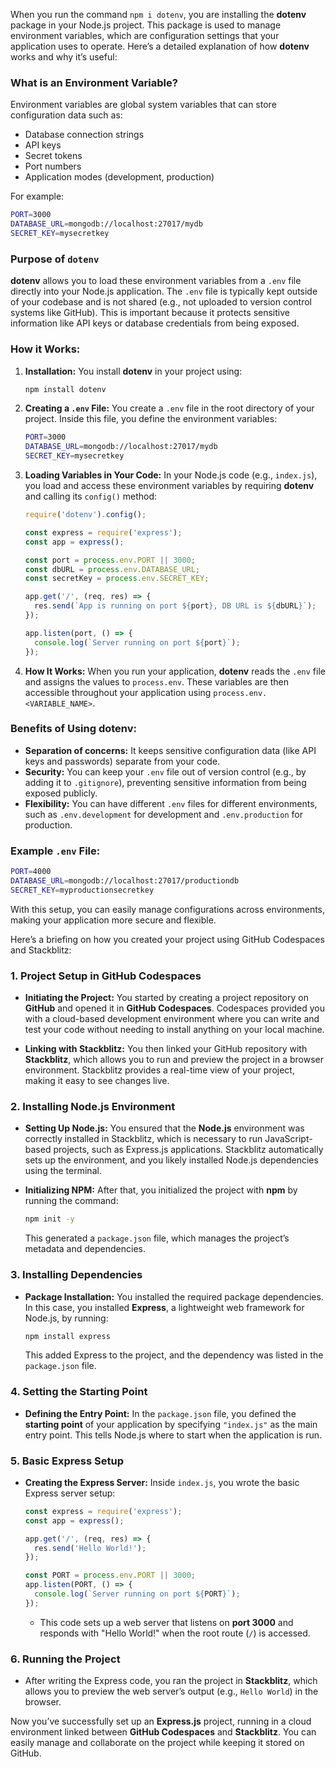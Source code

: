 When you run the command `npm i dotenv`, you are installing the **dotenv** package in your Node.js project. This package is used to manage environment variables, which are configuration settings that your application uses to operate. Here’s a detailed explanation of how **dotenv** works and why it’s useful:

### What is an Environment Variable?
Environment variables are global system variables that can store configuration data such as:
- Database connection strings
- API keys
- Secret tokens
- Port numbers
- Application modes (development, production)

For example:
```bash
PORT=3000
DATABASE_URL=mongodb://localhost:27017/mydb
SECRET_KEY=mysecretkey
```

### Purpose of `dotenv`
**dotenv** allows you to load these environment variables from a `.env` file directly into your Node.js application. The `.env` file is typically kept outside of your codebase and is not shared (e.g., not uploaded to version control systems like GitHub). This is important because it protects sensitive information like API keys or database credentials from being exposed.

### How it Works:
1. **Installation:**
   You install **dotenv** in your project using:
   ```bash
   npm install dotenv
   ```

2. **Creating a `.env` File:**
   You create a `.env` file in the root directory of your project. Inside this file, you define the environment variables:
   ```bash
   PORT=3000
   DATABASE_URL=mongodb://localhost:27017/mydb
   SECRET_KEY=mysecretkey
   ```

3. **Loading Variables in Your Code:**
   In your Node.js code (e.g., `index.js`), you load and access these environment variables by requiring **dotenv** and calling its `config()` method:
   ```javascript
   require('dotenv').config();

   const express = require('express');
   const app = express();

   const port = process.env.PORT || 3000;
   const dbURL = process.env.DATABASE_URL;
   const secretKey = process.env.SECRET_KEY;

   app.get('/', (req, res) => {
     res.send(`App is running on port ${port}, DB URL is ${dbURL}`);
   });

   app.listen(port, () => {
     console.log(`Server running on port ${port}`);
   });
   ```

4. **How It Works:**
   When you run your application, **dotenv** reads the `.env` file and assigns the values to `process.env`. These variables are then accessible throughout your application using `process.env.<VARIABLE_NAME>`.

### Benefits of Using **dotenv**:
- **Separation of concerns:** It keeps sensitive configuration data (like API keys and passwords) separate from your code.
- **Security:** You can keep your `.env` file out of version control (e.g., by adding it to `.gitignore`), preventing sensitive information from being exposed publicly.
- **Flexibility:** You can have different `.env` files for different environments, such as `.env.development` for development and `.env.production` for production.

### Example `.env` File:
```bash
PORT=4000
DATABASE_URL=mongodb://localhost:27017/productiondb
SECRET_KEY=myproductionsecretkey
```

With this setup, you can easily manage configurations across environments, making your application more secure and flexible.









Here’s a briefing on how you created your project using GitHub Codespaces and Stackblitz:

### 1. **Project Setup in GitHub Codespaces**
   - **Initiating the Project:**
     You started by creating a project repository on **GitHub** and opened it in **GitHub Codespaces**. Codespaces provided you with a cloud-based development environment where you can write and test your code without needing to install anything on your local machine.
   
   - **Linking with Stackblitz:**
     You then linked your GitHub repository with **Stackblitz**, which allows you to run and preview the project in a browser environment. Stackblitz provides a real-time view of your project, making it easy to see changes live.

### 2. **Installing Node.js Environment**
   - **Setting Up Node.js:**
     You ensured that the **Node.js** environment was correctly installed in Stackblitz, which is necessary to run JavaScript-based projects, such as Express.js applications. Stackblitz automatically sets up the environment, and you likely installed Node.js dependencies using the terminal.
   
   - **Initializing NPM:**
     After that, you initialized the project with **npm** by running the command:
     ```bash
     npm init -y
     ```
     This generated a `package.json` file, which manages the project’s metadata and dependencies.

### 3. **Installing Dependencies**
   - **Package Installation:**
     You installed the required package dependencies. In this case, you installed **Express**, a lightweight web framework for Node.js, by running:
     ```bash
     npm install express
     ```
     This added Express to the project, and the dependency was listed in the `package.json` file.

### 4. **Setting the Starting Point**
   - **Defining the Entry Point:**
     In the `package.json` file, you defined the **starting point** of your application by specifying `"index.js"` as the main entry point. This tells Node.js where to start when the application is run.

### 5. **Basic Express Setup**
   - **Creating the Express Server:**
     Inside `index.js`, you wrote the basic Express server setup:
     ```javascript
     const express = require('express');
     const app = express();

     app.get('/', (req, res) => {
       res.send('Hello World!');
     });

     const PORT = process.env.PORT || 3000;
     app.listen(PORT, () => {
       console.log(`Server running on port ${PORT}`);
     });
     ```
     - This code sets up a web server that listens on **port 3000** and responds with "Hello World!" when the root route (`/`) is accessed.
   
### 6. **Running the Project**
   - After writing the Express code, you ran the project in **Stackblitz**, which allows you to preview the web server’s output (e.g., `Hello World`) in the browser.
   
Now you’ve successfully set up an **Express.js** project, running in a cloud environment linked between **GitHub Codespaces** and **Stackblitz**. You can easily manage and collaborate on the project while keeping it stored on GitHub.